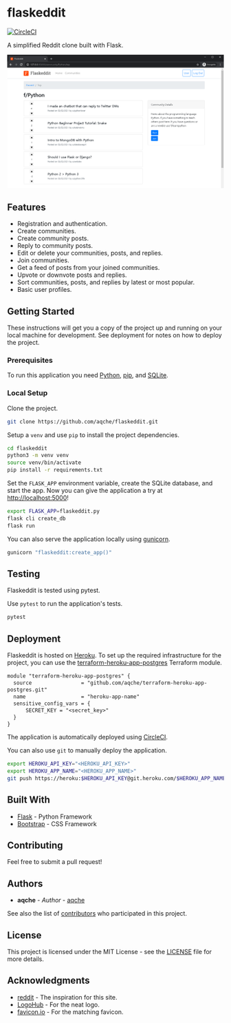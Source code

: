 # flaskeddit

[![CircleCI](https://circleci.com/gh/aqche/flaskeddit.svg?style=shield)](https://circleci.com/gh/aqche/flaskeddit)

A simplified Reddit clone built with Flask.

![flaskeddit.png](./flaskeddit.png)

## Features

- Registration and authentication.
- Create communities.
- Create community posts.
- Reply to community posts.
- Edit or delete your communities, posts, and replies.
- Join communities.
- Get a feed of posts from your joined communities.
- Upvote or downvote posts and replies.
- Sort communities, posts, and replies by latest or most popular.
- Basic user profiles.

## Getting Started

These instructions will get you a copy of the project up and running on your local machine for development. See deployment for notes on how to deploy the project.

### Prerequisites

To run this application you need [Python](https://www.python.org/), [pip](https://pip.pypa.io/en/stable/), and [SQLite](https://www.sqlite.org/).

### Local Setup

Clone the project.

```sh
git clone https://github.com/aqche/flaskeddit.git
```

Setup a `venv` and use `pip` to install the project dependencies.

```sh
cd flaskeddit
python3 -m venv venv
source venv/bin/activate
pip install -r requirements.txt
```

Set the `FLASK_APP` environment variable, create the SQLite database, and start the app. Now you can give the application a try at [http://localhost:5000](http://localhost:5000)!

```sh
export FLASK_APP=flaskeddit.py
flask cli create_db
flask run
```

You can also serve the application locally using [gunicorn](https://gunicorn.org/).

```sh
gunicorn "flaskeddit:create_app()"
```

## Testing

Flaskeddit is tested using pytest.

Use `pytest` to run the application's tests.

```sh
pytest
```

## Deployment

Flaskeddit is hosted on [Heroku](https://www.heroku.com/). To set up the required infrastructure for the project, you can use the [terraform-heroku-app-postgres](https://github.com/aqche/terraform-heroku-app-postgres) Terraform module.

```hcl
module "terraform-heroku-app-postgres" {
  source                = "github.com/aqche/terraform-heroku-app-postgres.git"
  name                  = "heroku-app-name"
  sensitive_config_vars = {
      SECRET_KEY = "<secret_key>"
  }
}
```

The application is automatically deployed using [CircleCI](https://circleci.com/).

You can also use `git` to manually deploy the application.

```sh
export HEROKU_API_KEY="<HEROKU_API_KEY>"
export HEROKU_APP_NAME="<HEROKU_APP_NAME>"
git push https://heroku:$HEROKU_API_KEY@git.heroku.com/$HEROKU_APP_NAME.git master
```

## Built With

- [Flask](http://flask.pocoo.org/) - Python Framework
- [Bootstrap](https://getbootstrap.com/) - CSS Framework

## Contributing

Feel free to submit a pull request!

## Authors

- **aqche** - _Author_ - [aqche](https://github.com/aqche)

See also the list of [contributors](https://github.com/aqche/flaskeddit/contributors) who participated in this project.

## License

This project is licensed under the MIT License - see the [LICENSE](./LICENSE) file for more details.

## Acknowledgments

- [reddit](https://www.reddit.com/) - The inspiration for this site.
- [LogoHub](https://logohub.io/) - For the neat logo.
- [favicon.io](https://favicon.io/) - For the matching favicon.
